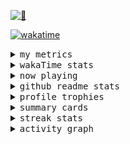 [![🐙](https://hits.seeyoufarm.com/api/count/incr/badge.svg?url=https%3A%2F%2Fgithub.com%2Fktnkk%2Fhit-counter&count_bg=%23070707&title_bg=%23070707&icon=&icon_color=%23E7E7E7&title=visitors&edge_flat=true)](https://hits.seeyoufarm.com)

[![wakatime](https://wakatime.com/badge/user/43ee8060-219a-4cc8-b7a0-9a681ab5a8a7.svg)](https://wakatime.com/@43ee8060-219a-4cc8-b7a0-9a681ab5a8a7)

<details>
  <summary> <samp>my metrics</samp></summary>
  
  <br>
  
 ![🐳](https://github.com/kkhys/kkhys/blob/main/github-metrics.svg)
  
  ***
</details>

<details>
  <summary> <samp>wakaTime stats</samp></summary>
  
  <br>
  
<!--START_SECTION:waka-->
![Code Time](http://img.shields.io/badge/Code%20Time-1%2C336%20hrs%2010%20mins-blue)

**🐱 My GitHub Data** 

> 📦 5.1 MB Used in GitHub's Storage 
 > 
> 🏆 2,714 Contributions in the Year 2023
 > 
> 💼 Opted to Hire
 > 
> 📜 3 Public Repositories 
 > 
> 🔑 59 Private Repositories 
 > 
**I'm an Early 🐤** 

```text
🌞 Morning                11139 commits       ███████████░░░░░░░░░░░░░░   42.66 % 
🌆 Daytime                6156 commits        ██████░░░░░░░░░░░░░░░░░░░   23.58 % 
🌃 Evening                7511 commits        ███████░░░░░░░░░░░░░░░░░░   28.76 % 
🌙 Night                  1306 commits        █░░░░░░░░░░░░░░░░░░░░░░░░   05.00 % 
```
📅 **I'm Most Productive on Monday** 

```text
Monday                   4814 commits        █████░░░░░░░░░░░░░░░░░░░░   18.44 % 
Tuesday                  4392 commits        ████░░░░░░░░░░░░░░░░░░░░░   16.82 % 
Wednesday                4560 commits        ████░░░░░░░░░░░░░░░░░░░░░   17.46 % 
Thursday                 4181 commits        ████░░░░░░░░░░░░░░░░░░░░░   16.01 % 
Friday                   4416 commits        ████░░░░░░░░░░░░░░░░░░░░░   16.91 % 
Saturday                 1942 commits        ██░░░░░░░░░░░░░░░░░░░░░░░   07.44 % 
Sunday                   1807 commits        ██░░░░░░░░░░░░░░░░░░░░░░░   06.92 % 
```


📊 **This Week I Spent My Time On** 

```text
🕑︎ Time Zone: Asia/Tokyo

💬 Programming Languages: 
Other                    25 hrs 11 mins      ████████████████░░░░░░░░░   64.20 % 
Java                     6 hrs 57 mins       ████░░░░░░░░░░░░░░░░░░░░░   17.72 % 
HTML                     2 hrs 40 mins       ██░░░░░░░░░░░░░░░░░░░░░░░   06.80 % 
Play2                    1 hr 18 mins        █░░░░░░░░░░░░░░░░░░░░░░░░   03.35 % 
JavaScript               51 mins             █░░░░░░░░░░░░░░░░░░░░░░░░   02.18 % 

🔥 Editors: 
Chrome                   25 hrs 11 mins      ████████████████░░░░░░░░░   64.20 % 
IntelliJ                 11 hrs 54 mins      ████████░░░░░░░░░░░░░░░░░   30.34 % 
WebStorm                 1 hr 59 mins        █░░░░░░░░░░░░░░░░░░░░░░░░   05.07 % 
RubyMine                 9 mins              ░░░░░░░░░░░░░░░░░░░░░░░░░   00.39 % 

💻 Operating System: 
Mac                      39 hrs 14 mins      █████████████████████████   100.00 % 
```


 Last Updated on 2023/08/23 18:45:32 UTC
<!--END_SECTION:waka-->
  
  ***
</details>


<details>
  <summary> <samp>now playing</samp></summary>
  
  <br>
 
 [![🐟](https://spotify-github-profile.vercel.app/api/view?uid=31ryofms4dnv7mrohhepo4c4zgqu&cover_image=true&theme=default&show_offline=false&background_color=121212&bar_color=53b14f&bar_color_cover=false)](https://open.spotify.com/user/31ryofms4dnv7mrohhepo4c4zgqu)
  
  ***
</details>

<details>
  <summary> <samp>github readme stats</samp></summary>
  
  <br>
  
 <p align="left"> 
  <img alt="🐠" src="https://github-readme-stats.vercel.app/api?username=kkhys&count_private=true&show_icons=true&theme=dark&include_all_commits=true" />
  <img alt="🐟" src="https://github-readme-stats.vercel.app/api/top-langs/?username=kkhys&layout=compact&theme=dark&langs_count=10&hide=HTML,CSS,SCSS" />
</p>
  
  ***
</details>

<details>
  <summary> <samp>profile trophies</samp></summary>
  
  <br>
  
  [![🐬](https://github-profile-trophy.vercel.app/?username=kkhys&rank=SECRET,SSS,SS,S,AAA,AA,A&theme=darkhub&row=1&margin-w=10&no-bg=true)](https://github.com/ryo-ma/github-profile-trophy)
  
  ***
</details>

<details>
  <summary> <samp>summary cards</samp></summary>
  
  <br>
  
  ![🐋](https://github-profile-summary-cards.vercel.app/api/cards/profile-details?username=kkhys&theme=github_dark)
  ![🦑](https://github-profile-summary-cards.vercel.app/api/cards/repos-per-language?username=kkhys&theme=github_dark)
  ![🦭](https://github-profile-summary-cards.vercel.app/api/cards/most-commit-language?username=kkhys&theme=github_dark)
  ![🦀](https://github-profile-summary-cards.vercel.app/api/cards/stats?username=kkhys&theme=github_dark)
  ![🦈](https://github-profile-summary-cards.vercel.app/api/cards/productive-time?username=kkhys&theme=github_dark)
  
  ***
</details>

<details>
  <summary> <samp>streak stats</samp></summary>
  
  <br>
  
  [![🐠](http://github-readme-streak-stats.herokuapp.com?user=kkhys&theme=dark)](https://git.io/streak-stats)
  
  ***
</details>

<details>
  <summary> <samp>activity graph</samp></summary>
  
  <br>
  
  [![🐡](https://github-readme-activity-graph.cyclic.app/graph?username=kkhys&theme=xcode)](https://github.com/ashutosh00710/github-readme-activity-graph)
  
  ***
</details>
